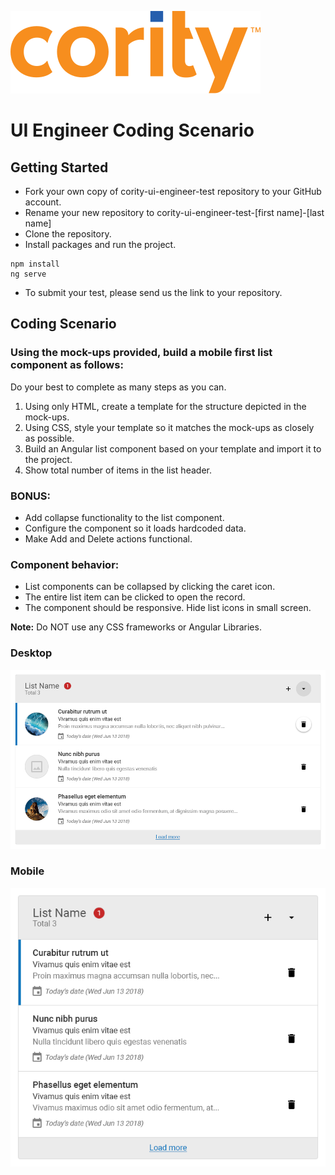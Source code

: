![Cority Logo](src/assets/cority-logo.svg)

# UI Engineer Coding Scenario

## Getting Started

- Fork your own copy of cority-ui-engineer-test repository to your GitHub account.
- Rename your new repository to cority-ui-engineer-test-[first name]-[last name]
- Clone the repository.
- Install packages and run the project.
```shell
npm install
ng serve
```
- To submit your test, please send us the link to your repository.

## Coding Scenario

### Using the mock-ups provided, build a mobile first list component as follows:

Do your best to complete as many steps as you can.

1. Using only HTML, create a template for the structure depicted in the mock-ups.
2. Using CSS, style your template so it matches the mock-ups as closely as possible.
3. Build an Angular list component based on your template and import it to the project.
4. Show total number of items in the list header.

### BONUS:

- Add collapse functionality to the list component.
- Configure the component so it loads hardcoded data.
- Make Add and Delete actions functional.


### Component behavior:

- List components can be collapsed by clicking the caret icon. 
- The entire list item can be clicked to open the record.
- The component should be responsive. Hide list icons in small screen.

__Note:__ Do NOT use any CSS frameworks or Angular Libraries.

### Desktop
![Desktop Mock-up](src/assets/desktop.png)

### Mobile
![Mobile Mock-up](src/assets/mobile.png)